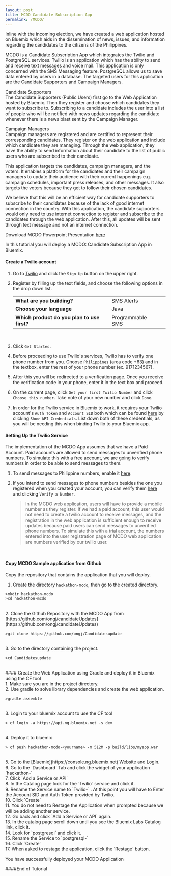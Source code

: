 ```yaml
---
layout: post
title: MCDO Candidate Subscription App
permalink: /MCDO/
---
```


Inline with the incoming election, we have created a web application hosted on Bluemix which aids in the dissemination of news, issues, and information regarding the candidates to the citizens of the Philippines.

MCDO is a Candidate Subscription App which integrates the Twilio and PostgreSQL services. Twilio is an application which has the ability to send and receive text messages and voice mail. This application is only concerned with the SMS Messaging feature. PostgreSQL allows us to save data entered by users in a database. The targeted users for this application are the Candidate Supporters and Campaign Managers.

Candidate Supporters <br>
The Candidate Supporters (Public Users) first go to the Web Application hosted by Bluemix. Then they register and choose which candidates they want to subscribe to. Subscribing to a candidate includes the user into a list of people who will be notified with news updates regarding the candidate whenever there is a news blast sent by the Campaign Manager.

Campaign Managers <br>
Campaign managers are registered and are certified to represent their corresponding candidates. They register on the web application and include which candidate they are managing. Through the web application, they have the ability to send information about their candidate to the list of public users who are subscribed to their candidate.

This application targets the candidates, campaign managers, and the voters. It enables a platform for the candidates and their campaign managers to update their audience with their current happenings e.g. campaign schedules, important press releases, and other messages. It also targets the voters because they get to follow their chosen candidates.

We believe that this will be an efficient way for candidate supporters to subscribe to their candidates because of the lack of good internet connection in the country. With this application, the candidate supporters would only need to use internet connection to register and subscribe to the candidates through the web application. After this, all updates will be sent through text message and not an internet connection.

Download MCDO Powerpoint Presentation [here](https://github.com/kurtcoder/kurtcoder.github.io/blob/master/hackathon-mcdo-presentation.pptx?raw=true)



In this tutorial you will deploy a MCDO: Candidate Subscription App in Bluemix.



#### Create a Twilio account
1. Go to [Twilio](https://www.twilio.com) and click the `Sign Up` button on the upper right.

2.  Register by filling up the text fields, and choose the following options in the drop down list.

	||||
	|---|---|---|
	| **What are you building?** | SMS Alerts|
	| **Choose your language** | Java |
	| **Which product do you plan to use first?** | Programmable SMS |
	
	<br>
4. Click `Get Started`.

5. Before proceeding to use Twilio's services, Twilio has to verify one phone number from you. Choose `Philippines` (area code +63) and in the textbox, enter the rest of your phone number (ex. 9171234567).

6. After this you will be redirected to a verification page. Once you receive the verification code in your phone, enter it in the text box and proceed.

8. On the current page, click `Get your first Twilio Number` and click `Choose this number`. Take note of your new number and click `Done`.

9.  In order for the Twilio service in Bluemix to work, it requires your Twilio account's `Auth Token` and `Account SID` both which can be found [here](https://www.twilio.com/user/account) by clicking `Show API Credentials`. List down both of these credentials, as you will be needing this when binding Twilio to your Bluemix app.

#### Setting Up the Twilio Service
The implementation of the MCDO App assumes that we have a Paid Account. Paid accounts are allowed to send messages to unverified phone numbers. To simulate this with a free account, we are going to verify numbers in order to be able to send messages to them. 

1. To send messages to Philippine numbers, enable it [here](https://www.twilio.com/user/account/settings/international/sms).

2. If you intend to send messages to phone numbers besides the one you registered when you created your account, you can verify them [here](https://www.twilio.com/user/account/phone-numbers/verified) and clicking `Verify a Number`.


	>In the MCDO web application, users will have to provide a mobile number as they register. If we had a paid account, this user would not need to create a twilio account to receive messages, and the registration in the web application is sufficient enough to receive updates because paid users can send messages to unverified phone numbers. To simulate this with a trial account, the numbers entered into the user registration page of MCDO web application are numbers verified by our twilio user.

	<br>
	
#### Copy MCDO Sample application from Github
Copy the repository that contains the application that you will deploy.
<br>
1. Create the directory `hackathon-mcdo`, then go to the created directory.

```text		
>mkdir hackathon-mcdo
>cd hackathon-mcdo
```
<br>
2. Clone the Github Repository with the MCDO App from [https://github.com/ongj/candidateUpdates](https://github.com/ongj/candidateUpdates)

```text		
>git clone https://github.com/ongj/Candidatesupdate
```
<br>
3. Go to the directory containing the project.

```text		
>cd Candidatesupdate
```
<br>
#### Create the Web Application using Gradle and deploy it in Bluemix using the CF tool
<br>
1. Make sure you are in the project directory. <br>
2. Use gradle to solve library dependencies and create the web application.

```text		
>gradle assemble
```
<br>
3. Login to your bluemix account to use the CF tool

```text		
> cf login -a https://api.ng.bluemix.net -s dev
```
<br>
4. Deploy  it to bluemix

```text		
> cf push hackathon-mcdo-<yourname> -m 512M -p build/libs/myapp.war
```
<br>
5. Go to the [Bluemix](https://console.ng.bluemix.net) Website and Login.<br>
6. Go to the `Dashboard` Tab and click the widget of your application `hackathon-<yourname>`<br>
7. Click `Add a Service or API`<br>
8. In the Catalog page look for the `Twilio` service and click it.<br>
9. Rename the Service name to `Twilio-<yourname>` . At this point you will have to Enter the Account SID and Auth Token provided by Twilio.<br>
10. Click `Create`<br>
11. You do not need to Restage the Application when prompted because we will be adding another service.<br>
12. Go back and click `Add a Service or API` again. <br>
13. In the catalog page scroll down until you see the Bluemix Labs Catalog link, click it.<br>
14. Look for `postgresql` and click it.<br>
15. Rename the Service to  `postgresql-<yourname>`<br>
16. Click `Create`<br>
17. When asked to restage the application, click the `Restage` button.<br>

You have successfully deployed your MCDO Application

####End of Tutorial

